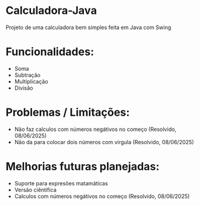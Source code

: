 # Calculadora-Java
Projeto de uma calculadora bem simples feita em Java com Swing

# Funcionalidades:
- Soma
- Subtração
- Multiplicação
- Divisão

# Problemas / Limitações:
- Não faz calculos com números negátivos no começo (Resolvido, 08/06/2025)
- Não da para colocar dois números com virgula (Resolvido, 08/06/2025)

# Melhorias futuras planejadas:
- Suporte para expresões matamáticas
- Versão ciêntifica
- Calculos com números negátivos no começo (Resolvido, 08/06/2025)
